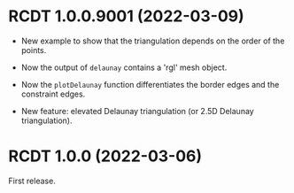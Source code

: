 # RCDT 1.0.0.9001 (2022-03-09)

* New example to show that the triangulation depends on the order of the points.

* Now the output of `delaunay` contains a 'rgl' mesh object.

* Now the `plotDelaunay` function differentiates the border edges and the 
constraint edges.

* New feature: elevated Delaunay triangulation (or 2.5D Delaunay triangulation).


# RCDT 1.0.0 (2022-03-06)

First release.
